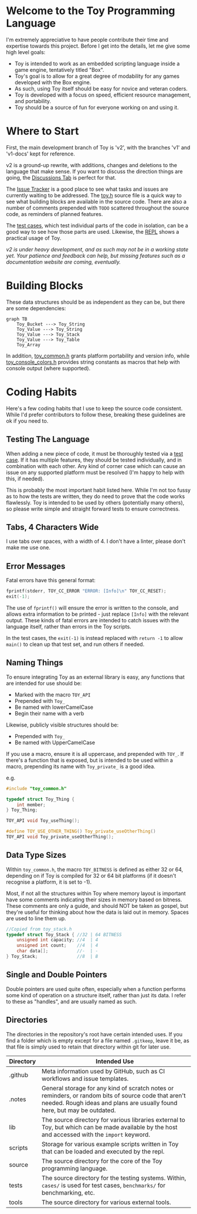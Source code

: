# Welcome to the Toy Programming Language

I'm extremely appreciative to have people contribute their time and expertise towards this project. Before I get into the details, let me give some high level goals:

* Toy is intended to work as an embedded scripting language inside a game engine, tentatively titled "Box".
* Toy's goal is to allow for a great degree of modability for any games developed with the Box engine.
* As such, using Toy itself should be easy for novice and veteran coders.
* Toy is developed with a focus on speed, efficient resource management, and portability.
* Toy should be a source of fun for everyone working on and using it.

# Where to Start

First, the main development branch of Toy is 'v2', with the branches 'v1' and 'v1-docs' kept for reference.

v2 is a ground-up rewrite, with additions, changes and deletions to the language that make sense. If you want to discuss the direction things are going, the [Discussions Tab](https://github.com/Ratstail91/Toy/discussions) is perfect for that.

The [Issue Tracker](https://github.com/Ratstail91/Toy/issues) is a good place to see what tasks and issues are currently waiting to be addressed. The [toy.h](https://github.com/Ratstail91/Toy/blob/v2/source/toy.h) source file is a quick way to see what building blocks are available in the source code. There are also a number of comments prepended with `TODO` scattered throughout the source code, as reminders of planned features.

The [test cases](https://github.com/Ratstail91/Toy/tree/v2/tests/cases), which test individual parts of the code in isolation, can be a good way to see how those parts are used. Likewise, the [REPL](https://github.com/Ratstail91/Toy/tree/v2/repl) shows a practical usage of Toy.

*v2 is under heavy development, and as such may not be in a working state yet. Your patience and feedback can help, but missing features such as a documentation website are coming, eventually.*

# Building Blocks

These data structures should be as independent as they can be, but there are some dependencies:

```mermaid
graph TB
    Toy_Bucket ---> Toy_String
    Toy_Value ---> Toy_String
    Toy_Value ---> Toy_Stack
    Toy_Value ---> Toy_Table
    Toy_Array
```

In addition, [toy_common.h](https://github.com/Ratstail91/Toy/blob/v2/source/toy_common.h) grants platform portability and version info, while [toy_console_colors.h](https://github.com/Ratstail91/Toy/blob/v2/source/toy_console_colors.h) provides string constants as macros that help with console output (where supported).

# Coding Habits

Here's a few coding habits that I use to keep the source code consistent. While I'd prefer contributors to follow these, breaking these guidelines are ok if you need to.

## Testing The Language

When adding a new piece of code, it must be thoroughly tested via a [test case](https://github.com/Ratstail91/Toy/tree/v2/tests/cases). If it has multiple features, they should be tested individually, and in combination with each other. Any kind of corner case which can cause an issue on any supported platform must be resolved (I'm happy to help with this, if needed).

This is probably the most important habit listed here. While I'm not too fussy as to how the tests are written, they do need to prove that the code works flawlessly. Toy is intended to be used by others (potentially many others), so please write simple and straight forward tests to ensure correctness.

## Tabs, 4 Characters Wide

I use tabs over spaces, with a width of 4. I don't have a linter, please don't make me use one.

## Error Messages

Fatal errors have this general format:

```c
fprintf(stderr, TOY_CC_ERROR "ERROR: [Info]\n" TOY_CC_RESET);
exit(-1);
```

The use of `fprintf()` will ensure the error is written to the console, and allows extra information to be printed - just replace `[Info]` with the relevant output. These kinds of fatal errors are intended to catch issues with the language itself, rather than errors in the Toy scripts.

In the test cases, the `exit(-1)` is instead replaced with `return -1` to allow `main()` to clean up that test set, and run others if needed.

## Naming Things

To ensure integrating Toy as an external library is easy, any functions that are intended for use should be:

* Marked with the macro `TOY_API`
* Prepended with `Toy_`
* Be named with lowerCamelCase
* Begin their name with a verb

Likewise, publicly visible structures should be:

* Prepended with `Toy_`
* Be named with UpperCamelCase

If you use a macro, ensure it is all uppercase, and prepended with `TOY_`. If there's a function that is exposed, but is intended to be used within a macro, prepending its name with `Toy_private_` is a good idea.

e.g.

```c
#include "toy_common.h"

typedef struct Toy_Thing {
	int member;
} Toy_Thing;

TOY_API void Toy_useThing();

#define TOY_USE_OTHER_THING() Toy_private_useOtherThing()
TOY_API void Toy_private_useOtherThing();
```

## Data Type Sizes

Within `toy_common.h`, the macro `TOY_BITNESS` is defined as either 32 or 64, depending on if Toy is compiled for 32 or 64 bit platforms (if it doesn't recognise a platform, it is set to -1).

Most, if not all the structures within Toy where memory layout is important have some comments indicating their sizes in memory based on bitness. These comments are only a guide, and should NOT be taken as gospel, but they're useful for thinking about how the data is laid out in memory. Spaces are used to line them up.

```c
//Copied from toy_stack.h
typedef struct Toy_Stack { //32 | 64 BITNESS
	unsigned int capacity; //4  | 4
	unsigned int count;    //4  | 4
	char data[];           //-  | -
} Toy_Stack;               //8  | 8
```

## Single and Double Pointers

Double pointers are used quite often, especially when a function performs some kind of operation on a structure itself, rather than just its data. I refer to these as "handles", and are usually named as such.

## Directories

The directories in the repository's root have certain intended uses. If you find a folder which is empty except for a file named `.gitkeep`, leave it be, as that file is simply used to retain that directory within git for later use.

| Directory | Intended Use |
| --- | --- |
| .github | Meta information used by GitHub, such as CI workflows and issue templates. |
| .notes | General storage for any kind of scratch notes or reminders, or random bits of source code that aren't needed. Rough ideas and plans are usually found here, but may be outdated. |
| lib | The source directory for various libraries external to Toy, but which can be made available by the host and accessed with the `import` keyword. |
| scripts | Storage for various example scripts written in Toy that can be loaded and executed by the repl. |
| source | The source directory for the core of the Toy programming language. |
| tests | The source directory for the testing systems. Within, `cases/` is used for test cases, `benchmarks/` for benchmarking, etc. |
| tools | The source directory for various external tools. |

